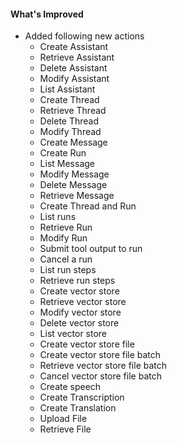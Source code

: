 #### What's Improved
- Added following new actions
  - Create Assistant
  - Retrieve Assistant
  - Delete Assistant
  - Modify Assistant
  - List Assistant
  - Create Thread
  - Retrieve Thread
  - Delete Thread
  - Modify Thread
  - Create Message
  - Create Run
  - List Message
  - Modify Message
  - Delete Message
  - Retrieve Message
  - Create Thread and Run
  - List runs
  - Retrieve Run
  - Modify Run
  - Submit tool output to run
  - Cancel a run
  - List run steps
  - Retrieve run steps
  - Create vector store
  - Retrieve vector store
  - Modify vector store
  - Delete vector store
  - List vector store
  - Create vector store file
  - Create vector store file batch
  - Retrieve vector store file batch
  - Cancel vector store file batch
  - Create speech
  - Create Transcription
  - Create Translation
  - Upload File
  - Retrieve File
